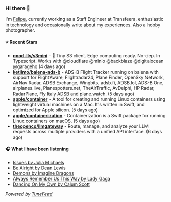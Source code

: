 ### Hi there 👋

I'm [Felipe](https://felipevm.com), currently working as a Staff Engineer at Transfeera, enthusiastic in technology and occasionally write about my experiences. Also a hobby photographer.

#### ⭐ Recent Stars
- **[good-lly/s3mini](https://github.com/good-lly/s3mini)** - 👶 Tiny S3 client. Edge computing ready. No-dep. In Typescript. Works with @cloudflare @minio @backblaze @digitalocean @garagehq (4 days ago)
- **[ketilmo/balena-ads-b](https://github.com/ketilmo/balena-ads-b)** - ADS-B Flight Tracker running on balena with support for FlightAware, Flightradar24, Plane Finder, OpenSky Network, AirNav Radar, ADSB Exchange, Wingbits, adsb.fi, ADSB.lol, ADS-B One, airplanes.live, Planespotters.net, TheAirTraffic, AvDelphi, HP Radar, RadarPlane, Fly Italy ADSB and plane.watch. (5 days ago)
- **[apple/container](https://github.com/apple/container)** - A tool for creating and running Linux containers using lightweight virtual machines on a Mac. It&#39;s written in Swift, and optimized for Apple silicon.  (5 days ago)
- **[apple/containerization](https://github.com/apple/containerization)** - Containerization is a Swift package for running Linux containers on macOS. (5 days ago)
- **[theopenco/llmgateway](https://github.com/theopenco/llmgateway)** - Route, manage, and analyze your LLM requests across multiple providers with a unified API interface. (6 days ago)

#### 🎧 What I have been listening
- [Issues by Julia Michaels](https://open.spotify.com/track/7vu0JkJh0ldukEYbTVcqd0)
- [Be Alright by Dean Lewis](https://open.spotify.com/track/3EPXxR3ImUwfayaurPi3cm)
- [Demons by Imagine Dragons](https://open.spotify.com/track/5qaEfEh1AtSdrdrByCP7qR)
- [Always Remember Us This Way by Lady Gaga](https://open.spotify.com/track/2rbDhOo9Fh61Bbu23T2qCk)
- [Dancing On My Own by Calum Scott](https://open.spotify.com/track/2BOqDYLOJBiMOXShCV1neZ)

_Powered by [TuneFeed](https://tunefeed.app?ref=github.com)_

